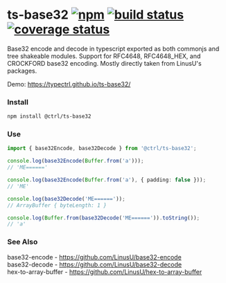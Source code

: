 # ts-base32 [![npm](https://img.shields.io/npm/v/@ctrl/ts-base32.svg?maxAge=3600)](https://www.npmjs.com/package/@ctrl/ts-base32) [![build status](https://travis-ci.com/TypeCtrl/ts-base32.svg?branch=master)](https://travis-ci.org/typectrl/ts-base32) [![coverage status](https://codecov.io/gh/typectrl/ts-base32/branch/master/graph/badge.svg)](https://codecov.io/gh/typectrl/ts-base32)

Base32 encode and decode in typescript exported as both commonjs and tree shakeable modules. Support for RFC4648, RFC4648_HEX, and CROCKFORD base32 encoding. Mostly directly taken from LinusU's packages.

Demo: https://typectrl.github.io/ts-base32/  

### Install
```sh
npm install @ctrl/ts-base32
```

### Use
```ts
import { base32Encode, base32Decode } from '@ctrl/ts-base32';

console.log(base32Encode(Buffer.from('a')));
// 'ME======'

console.log(base32Encode(Buffer.from('a'), { padding: false }));
// 'ME'

console.log(base32Decode('ME======'));
// ArrayBuffer { byteLength: 1 }

console.log(Buffer.from(base32Decode('ME======')).toString());
// 'a'
```

### See Also
base32-encode - https://github.com/LinusU/base32-encode  
base32-decode - https://github.com/LinusU/base32-decode  
hex-to-array-buffer - https://github.com/LinusU/hex-to-array-buffer  
